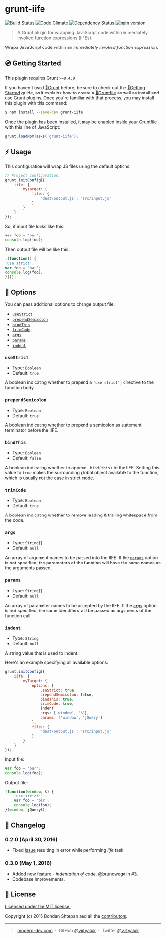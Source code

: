 # grunt-iife

[![Build Status](https://travis-ci.org/virtyaluk/grunt-iife.svg?branch=master)](https://travis-ci.org/virtyaluk/grunt-iife) [![Code Climate](https://codeclimate.com/github/virtyaluk/grunt-iife/badges/gpa.svg)](https://codeclimate.com/github/virtyaluk/grunt-iife) [![Dependency Status](https://gemnasium.com/virtyaluk/grunt-iife.svg)](https://gemnasium.com/virtyaluk/grunt-iife) [![npm version](https://badge.fury.io/js/grunt-iife.svg)](https://badge.fury.io/js/grunt-iife)


> A Grunt plugin for wrapping JavaScript code within immediately invoked function expressions (IIFEs).

Wraps JavaScript code within an *immediately invoked function expression*.


## :cd: Getting Started

This plugin requires Grunt `>=0.4.0`

If you haven't used [:link:Grunt](http://gruntjs.com/) before, be sure to check out the [:link:Getting Started](http://gruntjs.com/getting-started) guide, as it explains how to create a [:link:Gruntfile](http://gruntjs.com/sample-gruntfile) as well as install and use Grunt plugins. Once you're familiar with that process, you may install this plugin with this command:

```sh
$ npm install --save-dev grunt-iife
```

Once the plugin has been installed, it may be enabled inside your Gruntfile with this line of JavaScript:

```js
grunt.loadNpmTasks('grunt-iife');
```

## :zap: Usage

This configuration will wrap JS files using the default options.

```js
// Project configuration.
grunt.initConfig({
    iife: {
        myTarget: {
            files: {
                'dest/output.js': 'src/input.js'
            }
        }
    }
});
```

So, if input file looks like this:

```js
var foo = 'bar';
console.log(foo);
```

Then output file will be like this:

```js
;(function() {
'use strict';
var foo = 'bar';
console.log(foo);
}());
```

## :wrench: Options

You can pass additional options to change output file:

- [`useStrict`](#usestrict)
- [`prependSemicolon`](#prependsemicolon)
- [`bindThis`](#bindthis)
- [`trimCode`](#trimcode)
- [`args`](#args)
- [`params`](#params)
- [`indent`](#indent)

### `useStrict`

- Type: `Boolean`
- Default: `true`

A boolean indicating whether to prepend a `'use strict';` directive to the function body.

### `prependSemicolon`

- Type: `Boolean`
- Default: `true`

A boolean indicating whether to prepend a semicolon as statement terminator before the IIFE.

### `bindThis`

- Type: `Boolean`
- Default: `false`

A boolean indicating whether to append `.bind(this)` to the IIFE. Setting this value to `true` makes the surrounding global object available to the function, which is usually not the case in strict mode.

### `trimCode`

- Type: `Boolean`
- Default: `true`

A boolean indicating whether to remove leading & trailing whitespace from the code.

### `args`

- Type: `String[]`
- Default: `null`

An array of argument names to be passed into the IIFE. If the [`params`](#params) option is not specified, the parameters of the function will have the same names as the arguments passed.

### `params`

- Type: `String[]`
- Default: `null`

An array of parameter names to be accepted by the IIFE. If the [`args`](#args) option is not specified, the same identifiers will be passed as arguments of the function call.

### `indent`

- Type: `String`
- Default: `null`

A string value that is used to indent.

Here's an example specifying all available options:

```js
grunt.initConfig({
    iife: {
        myTarget: {
            options: {
                useStrict: true,
                prependSemicolon: false,
                bindThis: true,
                trimCode: true,
                indent
                args: ['window', '$'],
                params: ['window', 'jQuery']
            },
            files: {
                'dest/output.js': 'src/input.js'
            }
        }
    }
});
```

Input file:

```js
var foo = 'bar';
console.log(foo);
```

Output file:

```js
(function(window, $) {
    'use strict';
    var foo = 'bar';
    console.log(foo);
}(window, jQuery));
```

## :scroll: Changelog

### 0.2.0 (April 30, 2016)

- Fixed [issue](https://github.com/virtyaluk/grunt-iife/issues/1) resulting in error while performing *iife* task.

### 0.3.0 (May 1, 2016)

- Added new feature - *indentation of code*. [@brunowego](https://github.com/brunowego) in [#3](https://github.com/virtyaluk/grunt-iife/pull/3).
- Codebase improvements.

## :green_book: License

[Licensed under the MIT license.](https://github.com/virtyaluk/grunt-iife/blob/master/LICENSE)

Copyright (c) 2016 Bohdan Shtepan and all the [contributors](https://github.com/virtyaluk/grunt-iife/graphs/contributors).

---

> [modern-dev.com](http://modern-dev.com) &nbsp;&middot;&nbsp;
> GitHub [@virtyaluk](https://github.com/virtyaluk) &nbsp;&middot;&nbsp;
> Twitter [@virtyaluk](https://twitter.com/virtyaluk)
